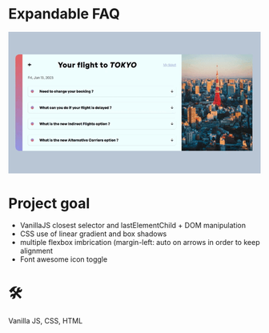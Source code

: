 # Expandable FAQ
![Expandable FAQ demo](https://github.com/teotimepacreau/Expandable-FAQ-Day9-of-100DaysofCode/blob/main/Expandable%20FAQ.gif)

# Project goal
- VanillaJS closest selector and lastElementChild + DOM manipulation
- CSS use of linear gradient and box shadows
- multiple flexbox imbrication (margin-left: auto on arrows in order to keep alignment
- Font awesome icon toggle

# 🛠️
Vanilla JS, CSS, HTML
